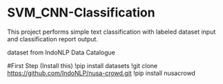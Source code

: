 # SVM_CNN-Classification
This project performs simple text classification with labeled dataset input and classification report output.

dataset from IndoNLP Data Catalogue

#First Step (Install this)
!pip install datasets
!git clone https://github.com/IndoNLP/nusa-crowd.git
!pip install nusacrowd
